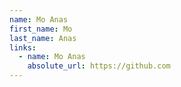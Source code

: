 ```yaml
---
name: Mo Anas
first_name: Mo
last_name: Anas
links:
  - name: Mo Anas
    absolute_url: https://github.com
---
```

